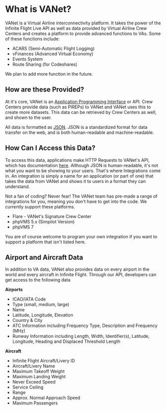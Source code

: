 # What is VANet?

VANet is a Virtual Airline interconnectivity platform. It takes the power of the Infinite Flight Live API as well as data provided by Virtual Airline Crew Centers and creates a platform to provide advanced functions to VAs. Some of these functions include:

- ACARS (Semi-Automatic Flight Logging)
- vFinances (Advanced Virtual Economy)
- Events System
- Route Sharing (for Codeshares)

We plan to add more function in the future.

## How are these Provided?

At it's core, VANet is an [Application Programming Interface](https://www.mulesoft.com/resources/api/what-is-an-api) or API. Crew Centers provide data (such as PIREPs) to VANet and VANet uses this to create more datasets. This data can be retrieved by Crew Centers as well, and shown to the user.

All data is formatted as [JSON](https://www.w3schools.com/whatis/whatis_json.asp). JSON is a standardized format for data transfer on the web, and is both human-readable and machine-readable.

## How Can I Access this Data?

To access this data, applications make HTTP Requests to VANet's API, which has documentation [here](https://vanet.app/docs). Although JSON is human-readable, it's not what you want to be showing to your users. That's where Integrations come in. An integration is simply a name for an application (or part of one) that takes the data from VANet and shows it to users in a format they can understand.

Not a fan of coding? Never fear! The VANet team has pre-made a range of integrations for you, meaning you don't have to get into the code. We currently support these platforms.

- Flare - VANet's Signature Crew Center
- phpVMS 5.x (Simpilot Version)
- phpVMS 7

You are of course welcome to program your own integration if you want to support a platform that isn't listed here.

## Airport and Aircraft Data

In addition to VA data, VANet also provides data on every airport in the world and every aircraft in Infinite Flight. Through our API, developers can get access to the following data

**Airports**

- ICAO/IATA Code
- Type (small, medium, large)
- Name
- Latitude, Longitude, Elevation
- Country & City
- ATC Information including Frequency Type, Description and Frequency (MHz)
- Runway Information including Length, Width, Identifier(s), Latitude, Longitude, Heading and Displaced Threshold Length

**Aircraft**

- Infinite Flight Aircraft/Livery ID
- Aircraft/Livery Name
- Maximum Takeoff Weight
- Maximum Landing Weight
- Never Exceed Speed
- Service Ceiling
- Range
- Approx. Normal Approach Speed
- Maximum Passengers